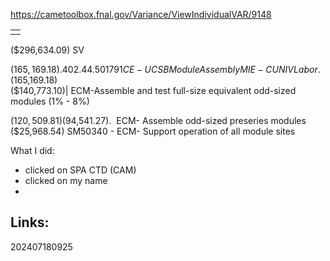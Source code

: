https://cametoolbox.fnal.gov/Variance/ViewIndividualVAR/9148

|     |
| --- |
|     |
($296,634.09) SV

($165,169.18). 402.44.501791 CE-UCSB Module Assembly MIE-C UNIV Labor. ($165,169.18)	
    ($140,773.10)| ECM-Assemble and test full-size equivalent odd-sized modules (1% - 8%)

($120,509.81) 
    ($94,541.27).  ECM- Assemble odd-sized preseries modules
    ($25,968.54) SM50340 - ECM- Support operation of all module sites



What I did:
- clicked on SPA CTD (CAM)
- clicked on my name
- 
## Links: 



202407180925
